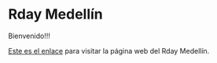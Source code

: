 # Rday Medellín

Bienvenido!!!

[Este es el enlace](https://rdaymedellin.github.io) para visitar la página web del Rday Medellín.
